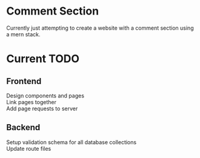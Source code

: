 # Comment Section
Currently just attempting to create a website with a comment section using a mern stack.

# Current TODO
## Frontend
Design components and pages  
Link pages together  
Add page requests to server  

## Backend
Setup validation schema for all database collections  
Update route files  
